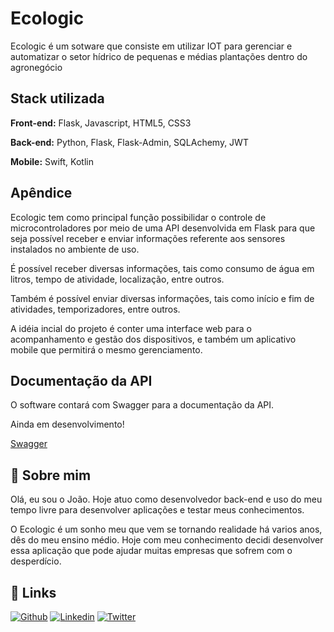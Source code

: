 
# Ecologic

Ecologic é um sotware que consiste em utilizar IOT para gerenciar e automatizar o setor hídrico de pequenas e médias plantações dentro do agronegócio




## Stack utilizada

**Front-end:** Flask, Javascript, HTML5, CSS3

**Back-end:** Python, Flask, Flask-Admin, SQLAchemy, JWT

**Mobile:** Swift, Kotlin


## Apêndice

Ecologic tem como principal função possibilidar o controle de microcontroladores por meio de uma API desenvolvida em Flask para que seja possível receber e enviar informações referente aos sensores instalados no ambiente de uso.

É possível receber diversas informações, tais como consumo de água em litros, tempo de atividade, localização, entre outros.

Também é possível enviar diversas informações, tais como início e fim de atividades, temporizadores, entre outros. 

A idéia incial do projeto é conter uma interface web para o acompanhamento e gestão dos dispositivos, e também um aplicativo mobile que permitirá o mesmo gerenciamento.
## Documentação da API

O software contará com Swagger para a documentação da API.

Ainda em desenvolvimento!

[Swagger](https://swagger.io/)


## 🚀 Sobre mim
Olá, eu sou o João. Hoje atuo como desenvolvedor back-end e uso do meu tempo livre para desenvolver aplicações e testar meus conhecimentos.

O Ecologic é um sonho meu que vem se tornando realidade há varios anos, dês do meu ensino médio. Hoje com meu conhecimento decidi desenvolver essa aplicação que pode ajudar muitas empresas que sofrem com o desperdício.


## 🔗 Links
[![Github](https://img.shields.io/badge/github-2D333B?style=for-the-badge&logo=github&logoColor=white)](https://github.com/juniorcostin)
[![Linkedin](https://img.shields.io/badge/linkedin-0A66C2?style=for-the-badge&logo=linkedin&logoColor=white)](https://www.linkedin.com/in/juniorcostin/)
[![Twitter](https://img.shields.io/badge/twitter-1DA1F2?style=for-the-badge&logo=twitter&logoColor=white)](https://twitter.com/CostinJoao)

